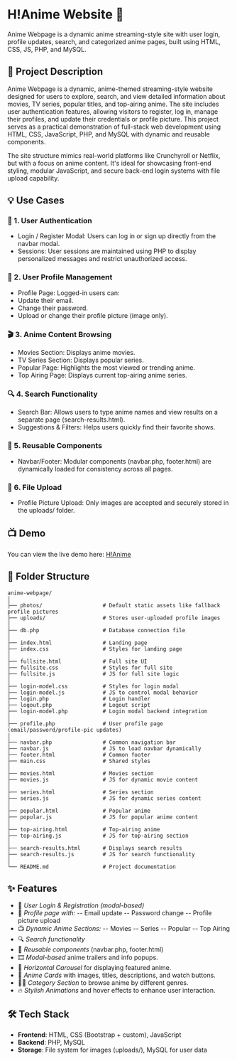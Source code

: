 # H!Anime Website 🎌
Anime Webpage is a dynamic anime streaming-style site with user login, profile updates, search, and categorized anime pages, built using HTML, CSS, JS, PHP, and MySQL.

## 📖 Project Description
Anime Webpage is a dynamic, anime-themed streaming-style website designed for users to explore, search, and view detailed information about movies, TV series, popular titles, and top-airing anime. The site includes user authentication features, allowing visitors to register, log in, manage their profiles, and update their credentials or profile picture. This project serves as a practical demonstration of full-stack web development using HTML, CSS, JavaScript, PHP, and MySQL with dynamic and reusable components.

The site structure mimics real-world platforms like Crunchyroll or Netflix, but with a focus on anime content. It's ideal for showcasing front-end styling, modular JavaScript, and secure back-end login systems with file upload capability.

## 💡 Use Cases
### 🔐 1. User Authentication
- Login / Register Modal: Users can log in or sign up directly from the navbar modal.
- Sessions: User sessions are maintained using PHP to display personalized messages and restrict unauthorized access.

### 👤 2. User Profile Management
- Profile Page: Logged-in users can:
- Update their email.
- Change their password.
- Upload or change their profile picture (image only).

### 🎬 3. Anime Content Browsing
- Movies Section: Displays anime movies.
- TV Series Section: Displays popular series.
- Popular Page: Highlights the most viewed or trending anime.
- Top Airing Page: Displays current top-airing anime series.

### 🔍 4. Search Functionality
- Search Bar: Allows users to type anime names and view results on a separate page (search-results.html).
- Suggestions & Filters: Helps users quickly find their favorite shows.

### 🧩 5. Reusable Components
- Navbar/Footer: Modular components (navbar.php, footer.html) are dynamically loaded for consistency across all pages.

### 📁 6. File Upload
- Profile Picture Upload: Only images are accepted and securely stored in the uploads/ folder.

## 📺 Demo
You can view the live demo here: [H!Anime](https://anime-webpage-tanishavyastvs-projects.vercel.app/)

## 📁 Folder Structure
```
anime-webpage/
│
├── photos/                   # Default static assets like fallback profile pictures
├── uploads/                  # Stores user-uploaded profile images
│
├── db.php                    # Database connection file
│
├── index.html                # Landing page
├── index.css                 # Styles for landing page
│
├── fullsite.html             # Full site UI
├── fullsite.css              # Styles for full site
├── fullsite.js               # JS for full site logic
│
├── login-model.css           # Styles for login modal
├── login-model.js            # JS to control modal behavior
├── login.php                 # Login handler
├── logout.php                # Logout script
├── login-model.php           # Login modal backend integration
│
├── profile.php               # User profile page (email/password/profile-pic updates)
│
├── navbar.php                # Common navigation bar
├── navbar.js                 # JS to load navbar dynamically
├── footer.html               # Common footer
├── main.css                  # Shared styles
│
├── movies.html               # Movies section
├── movies.js                 # JS for dynamic movie content
│
├── series.html               # Series section
├── series.js                 # JS for dynamic series content
│
├── popular.html              # Popular anime
├── popular.js                # JS for popular anime content
│
├── top-airing.html           # Top-airing anime
├── top-airing.js             # JS for top-airing section
│
├── search-results.html       # Displays search results
├── search-results.js         # JS for search functionality
│
└── README.md                 # Project documentation
```

## ✨ Features
- 🔐 *User Login & Registration (modal-based)*
- 👤 *Profile page with:*
-- Email update
-- Password change
-- Profile picture upload
- 📺 *Dynamic Anime Sections:*
-- Movies
-- Series
-- Popular
-- Top Airing
- 🔍 *Search functionality*
- 🧩 *Reusable components* (navbar.php, footer.html)
- 🎞️ *Modal-based* anime trailers and info popups.
- 🚥 *Horizontal Carousel* for displaying featured anime.
- 🎴 *Anime Cards* with images, titles, descriptions, and watch buttons.
- 👐🏻 *Category Section* to browse anime by different genres.
- 🔥 *Stylish Animations* and hover effects to enhance user interaction.

## 🛠️ Tech Stack
- **Frontend**: HTML, CSS (Bootstrap + custom), JavaScript
- **Backend**: PHP, MySQL
- **Storage**: File system for images (uploads/), MySQL for user data